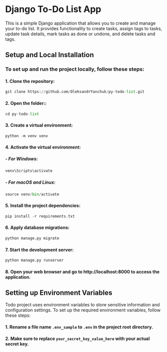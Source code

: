 # Django To-Do List App

This is a simple Django application that allows you to create and manage your to-do list. It provides functionality to create tasks, assign tags to tasks, update task details, mark tasks as done or undone, and delete tasks and tags.

## Setup and Local Installation

### To set up and run the project locally, follow these steps:

#### 1.  Clone the repository:

```python
git clone https://github.com/OleksandrYanchuk/py-todo-list.git
```
#### 2.  Open the folder::

```python
cd py-todo-list
```
#### 3. Create a virtual environment:
```python
python -m venv venv
```
#### 4. Activate the virtual environment:
   
##### - For Windows:
```python
venv\Scripts\activate
```
##### -	For macOS and Linux:
```python
source venv/bin/activate
```
#### 5. Install the project dependencies:
```python
pip install -r requirements.txt
```
#### 6. Apply database migrations:
```python
python manage.py migrate
```
#### 7. Start the development server:
```python
python manage.py runserver
```
#### 8. Open your web browser and go to http://localhost:8000 to access the application.

## Setting up Environment Variables

Todo project uses environment variables to store sensitive information and configuration settings. To set up the required environment variables, follow these steps:

#### 1. Rename a file name `.env_sample` to `.env` in the project root directory.

#### 2. Make sure to replace `your_secret_key_value_here` with your actual secret key.

